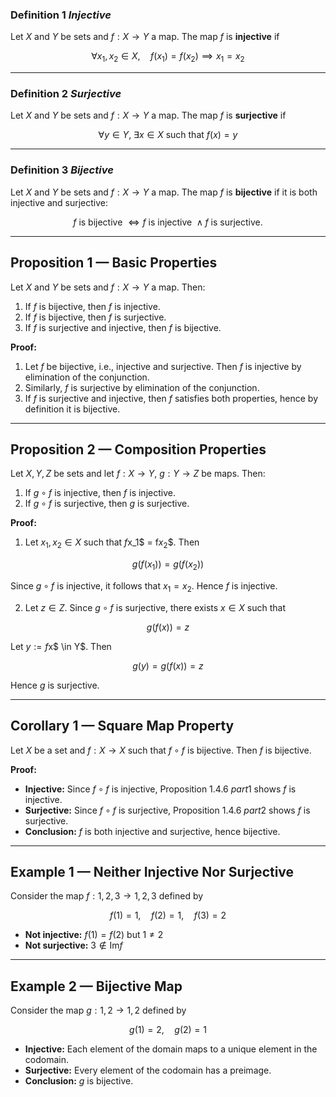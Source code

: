 
### Definition 1 $Injective$

Let $X$ and $Y$ be sets and $f : X \to Y$ a map. The map $f$ is **injective** if

$$
\forall x_1, x_2 \in X, \quad f(x_1) = f(x_2)  \implies x_1 = x_2
$$

---

### Definition 2 $Surjective$

Let $X$ and $Y$ be sets and $f : X \to Y$ a map. The map $f$ is **surjective** if

$$
\forall y \in Y, \ \exists x \in X \text{ such that } f(x) = y
$$

---

### Definition 3 $Bijective$

Let $X$ and $Y$ be sets and $f : X \to Y$ a map. The map $f$ is **bijective** if it is both injective and surjective:

$$
f \text{ is bijective } \iff f \text{ is injective } \wedge f \text{ is surjective.}
$$

---

## Proposition 1 — Basic Properties

Let $X$ and $Y$ be sets and $f : X \to Y$ a map. Then:

1. If $f$ is bijective, then $f$ is injective.
2. If $f$ is bijective, then $f$ is surjective.
3. If $f$ is surjective and injective, then $f$ is bijective.

**Proof:**

1. Let $f$ be bijective, i.e., injective and surjective. Then $f$ is injective by elimination of the conjunction.
2. Similarly, $f$ is surjective by elimination of the conjunction.
3. If $f$ is surjective and injective, then $f$ satisfies both properties, hence by definition it is bijective.

---

## Proposition 2 — Composition Properties

Let $X, Y, Z$ be sets and let $f : X \to Y$, $g : Y \to Z$ be maps. Then:

1. If $g \circ f$ is injective, then $f$ is injective.
2. If $g \circ f$ is surjective, then $g$ is surjective.

**Proof:**

1. Let $x_1, x_2 \in X$ such that $f$x_1$ = f$x_2$$. Then

$$
g(f(x_1)) = g(f(x_2))
$$

Since $g \circ f$ is injective, it follows that $x_1 = x_2$. Hence $f$ is injective.

2. Let $z \in Z$. Since $g \circ f$ is surjective, there exists $x \in X$ such that

$$
g(f(x))= z
$$

Let $y := f$x$ \in Y$. Then

$$
g(y) = g(f(x)) = z
$$

Hence $g$ is surjective.

---

## Corollary 1 — Square Map Property

Let $X$ be a set and $f : X \to X$ such that $f \circ f$ is bijective. Then $f$ is bijective.

**Proof:**

* **Injective:** Since $f \circ f$ is injective, Proposition 1.4.6 $part 1$ shows $f$ is injective.
* **Surjective:** Since $f \circ f$ is surjective, Proposition 1.4.6 $part 2$ shows $f$ is surjective.
* **Conclusion:** $f$ is both injective and surjective, hence bijective.

---

## Example 1 — Neither Injective Nor Surjective

Consider the map $f : {1,2,3} \to {1,2,3}$ defined by

$$
f(1)= 1, \quad f(2) = 1, \quad f(3) = 2
$$

* **Not injective:** $f(1) = f(2)$ but $1 \neq 2$
* **Not surjective:** $3 \notin \text{Im}f$

---

## Example 2 — Bijective Map

Consider the map $g : {1,2} \to {1,2}$ defined by

$$
g(1)= 2, \quad g(2) = 1
$$

* **Injective:** Each element of the domain maps to a unique element in the codomain.
* **Surjective:** Every element of the codomain has a preimage.
* **Conclusion:** $g$ is bijective.
